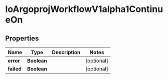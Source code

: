 
# IoArgoprojWorkflowV1alpha1ContinueOn

## Properties
Name | Type | Description | Notes
------------ | ------------- | ------------- | -------------
**error** | **Boolean** |  |  [optional]
**failed** | **Boolean** |  |  [optional]




